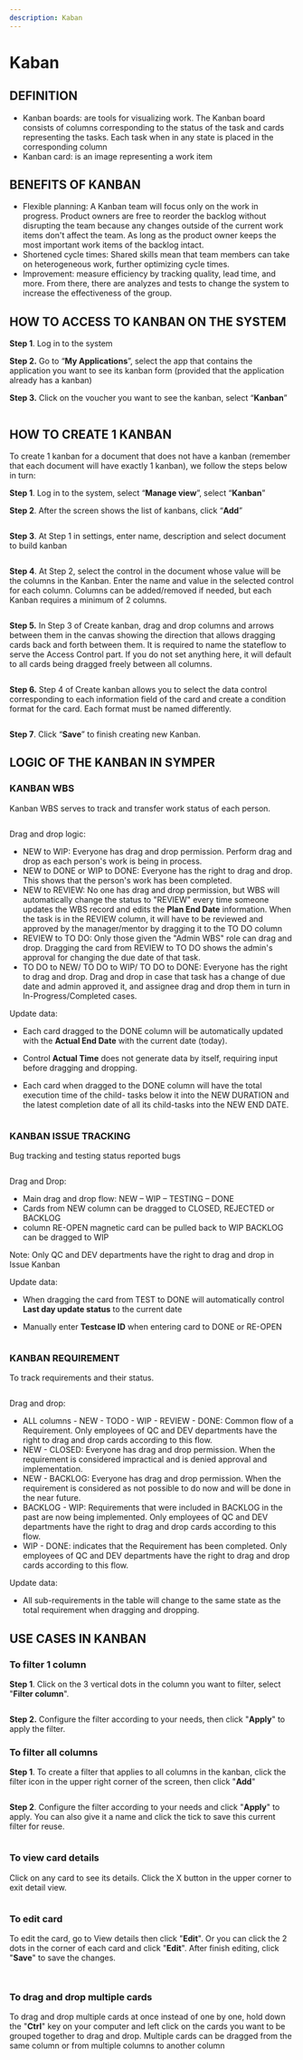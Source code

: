 ```yaml
---
description: Kaban
---
```


# Kaban

## DEFINITION

* Kanban boards: are tools for visualizing work. The Kanban board consists of columns corresponding to the status of the task and cards representing the tasks. Each task when in any state is placed in the corresponding column
* Kanban card: is an image representing a work item

## BENEFITS OF KANBAN

* Flexible planning: A Kanban team will focus only on the work in progress. Product owners are free to reorder the backlog without disrupting the team because any changes outside of the current work items don't affect the team. As long as the product owner keeps the most important work items of the backlog intact.
* Shortened cycle times: Shared skills mean that team members can take on heterogeneous work, further optimizing cycle times.
* Improvement: measure efficiency by tracking quality, lead time, and more. From there, there are analyzes and tests to change the system to increase the effectiveness of the group.

## HOW TO ACCESS TO KANBAN ON THE SYSTEM

**Step 1**. Log in to the system

**Step 2.** Go to “**My Applications**”, select the app that contains the application you want to see its kanban form (provided that the application already has a kanban)

**Step 3.** Click on the voucher you want to see the kanban, select “**Kanban**”

<figure><img src="../.gitbook/assets/image (42) (1).png" alt=""><figcaption></figcaption></figure>

## HOW TO CREATE 1 KANBAN

To create 1 kanban for a document that does not have a kanban (remember that each document will have exactly 1 kanban), we follow the steps below in turn:

**Step 1**. Log in to the system, select “**Manage view**”, select “**Kanban**”

**Step 2**. After the screen shows the list of kanbans, click “**Add**”

<figure><img src="../.gitbook/assets/image (34) (1).png" alt=""><figcaption></figcaption></figure>

**Step 3**. At Step 1 in settings, enter name, description and select document to build kanban

<figure><img src="../.gitbook/assets/image (3) (1).png" alt=""><figcaption></figcaption></figure>

**Step 4**. At Step 2, select the control in the document whose value will be the columns in the Kanban. Enter the name and value in the selected control for each column. Columns can be added/removed if needed, but each Kanban requires a minimum of 2 columns.

<figure><img src="../.gitbook/assets/image (40) (1).png" alt=""><figcaption></figcaption></figure>

**Step 5.** In Step 3 of Create kanban, drag and drop columns and arrows between them in the canvas showing the direction that allows dragging cards back and forth between them. It is required to name the stateflow to serve the Access Control part. If you do not set anything here, it will default to all cards being dragged freely between all columns.

<figure><img src="../.gitbook/assets/image (20).png" alt=""><figcaption></figcaption></figure>

**Step 6.** Step 4 of Create kanban allows you to select the data control corresponding to each information field of the card and create a condition format for the card. Each format must be named differently.

<figure><img src="../.gitbook/assets/image (6) (1).png" alt=""><figcaption></figcaption></figure>

**Step 7**. Click “**Save**” to finish creating new Kanban.

## LOGIC OF THE KANBAN IN SYMPER

### KANBAN WBS

Kanban WBS serves to track and transfer work status of each person.

<figure><img src="../.gitbook/assets/image (24).png" alt=""><figcaption></figcaption></figure>

Drag and drop logic:

* NEW to WIP: Everyone has drag and drop permission. Perform drag and drop as each person's work is being in process.
* NEW to DONE or WIP to DONE: Everyone has the right to drag and drop. This shows that the person's work has been completed.
* NEW to REVIEW: No one has drag and drop permission, but WBS will automatically change the status to "REVIEW" every time someone updates the WBS record and edits the **Plan End Date** information. When the task is in the REVIEW column, it will have to be reviewed and approved by the manager/mentor by dragging it to the TO DO column
* REVIEW to TO DO: Only those given the "Admin WBS" role can drag and drop. Dragging the card from REVIEW to TO DO shows the admin's approval for changing the due date of that task.
* TO DO to NEW/ TO DO to WIP/ TO DO to DONE: Everyone has the right to drag and drop. Drag and drop in case that task has a change of due date and admin approved it, and assignee drag and drop them in turn in In-Progress/Completed cases.

Update data:

* Each card dragged to the DONE column will be automatically updated with the **Actual End Date** with the current date (today).
* Control **Actual Time** does not generate data by itself, requiring input before dragging and dropping.
*   Each card when dragged to the DONE column will have the total execution time of the child- tasks below it into the NEW DURATION and the latest completion date of all its child-tasks into the NEW END DATE.

    <figure><img src="../.gitbook/assets/image (22) (1).png" alt=""><figcaption></figcaption></figure>

### KANBAN ISSUE TRACKING

Bug tracking and testing status reported bugs

<figure><img src="../.gitbook/assets/image (53) (1).png" alt=""><figcaption></figcaption></figure>

Drag and Drop:

* Main drag and drop flow: NEW – WIP – TESTING – DONE
* Cards from NEW column can be dragged to CLOSED, REJECTED or BACKLOG
* column RE-OPEN magnetic card can be pulled back to WIP BACKLOG can be dragged to WIP

Note: Only QC and DEV departments have the right to drag and drop in Issue Kanban

Update data:

* When dragging the card from TEST to DONE will automatically control **Last day update status** to the current date
*   Manually enter **Testcase ID** when entering card to DONE or RE-OPEN

    <figure><img src="../.gitbook/assets/image (27).png" alt=""><figcaption></figcaption></figure>

### KANBAN REQUIREMENT

To track requirements and their status.

<figure><img src="../.gitbook/assets/image (11) (1) (1).png" alt=""><figcaption></figcaption></figure>

Drag and drop:

* ALL columns - NEW - TODO - WIP - REVIEW - DONE: Common flow of a Requirement. Only employees of QC and DEV departments have the right to drag and drop cards according to this flow.
* NEW - CLOSED: Everyone has drag and drop permission. When the requirement is considered impractical and is denied approval and implementation.
* NEW - BACKLOG: Everyone has drag and drop permission. When the requirement is considered as not possible to do now and will be done in the near future.
* BACKLOG - WIP: Requirements that were included in BACKLOG in the past are now being implemented. Only employees of QC and DEV departments have the right to drag and drop cards according to this flow.
* WIP - DONE: indicates that the Requirement has been completed. Only employees of QC and DEV departments have the right to drag and drop cards according to this flow.

Update data:

* All sub-requirements in the table will change to the same state as the total requirement when dragging and dropping.

## USE CASES IN KANBAN

### To filter 1 column

**Step 1**. Click on the 3 vertical dots in the column you want to filter, select "**Filter column**".

<figure><img src="../.gitbook/assets/image (16) (1).png" alt=""><figcaption></figcaption></figure>

**Step 2.** Configure the filter according to your needs, then click "**Apply**" to apply the filter.

### To filter all columns

**Step 1**. To create a filter that applies to all columns in the kanban, click the filter icon in the upper right corner of the screen, then click "**Add**"

<figure><img src="../.gitbook/assets/image (9) (1).png" alt=""><figcaption></figcaption></figure>

**Step 2**. Configure the filter according to your needs and click "**Apply**" to apply. You can also give it a name and click the tick to save this current filter for reuse.

<figure><img src="../.gitbook/assets/image (51).png" alt=""><figcaption></figcaption></figure>

### To view card details

Click on any card to see its details. Click the X button in the upper corner to exit detail view.

<figure><img src="../.gitbook/assets/image (8) (1).png" alt=""><figcaption></figcaption></figure>

### To edit card

To edit the card, go to View details then click "**Edit**". Or you can click the 2 dots in the corner of each card and click "**Edit**". After finish editing, click "**Save**" to save the changes.

<figure><img src="../.gitbook/assets/image (38) (1).png" alt=""><figcaption></figcaption></figure>

<figure><img src="../.gitbook/assets/image (26).png" alt=""><figcaption></figcaption></figure>

### To drag and drop multiple cards

To drag and drop multiple cards at once instead of one by one, hold down the "**Ctrl**" key on your computer and left click on the cards you want to be grouped together to drag and drop. Multiple cards can be dragged from the same column or from multiple columns to another column
